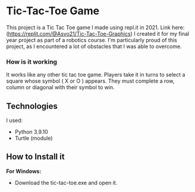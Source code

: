 # Tic-Tac-Toe Game
This project is a Tic Tac Toe game I made using repl.it in 2021.
Link here: (https://replit.com/@Asvo21/Tic-Tac-Toe-Graphics)
I created it for my final year project as part of a robotics course. I'm particularly proud of this project, as I encountered a lot of obstacles that I was able to overcome.

### How is it working
It works like any other tic tac toe game. Players take it in turns to select a square whose symbol ( X or O ) appears. They must complete a row, column or diagonal with their symbol to win.

## Technologies
I used:
<ul>
  <li>Python 3.9.10</li>
  <li>Turtle (module)</li>
</ul>

## How to Install it
<b>For Windows:</b>
- Download the tic-tac-toe.exe and open it.

